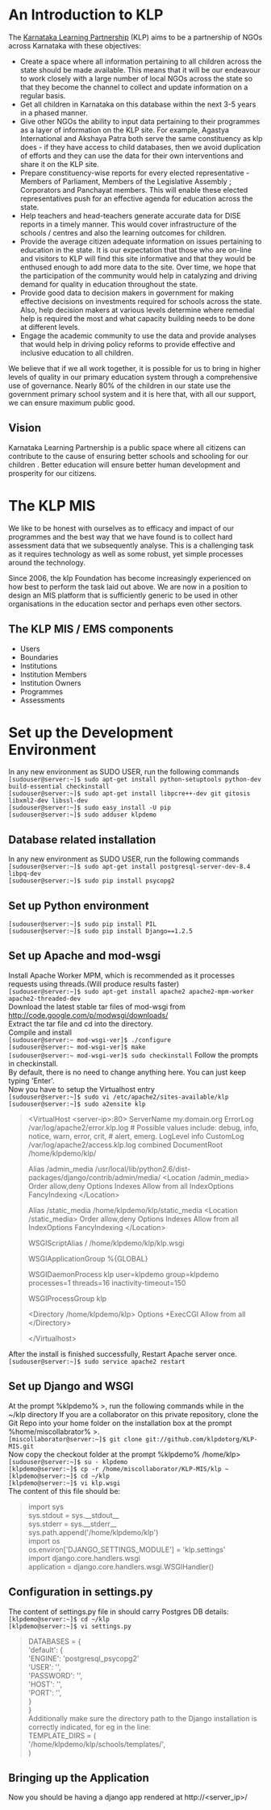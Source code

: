 # An Introduction to KLP 

  The [Karnataka Learning Partnership](http://www.klp.org.in) (KLP) aims to be a partnership of NGOs across 
  Karnataka with these objectives:

  * Create a space where all information pertaining to all children across the state should be made 
    available. This means that it will be our endeavour to work closely with a large number of 
    local NGOs across the state so that they become the channel to collect and update information 
    on a regular basis.
  * Get all children in Karnataka on this database within the next 3-5 years in a phased manner.
  * Give other NGOs the ability to input data pertaining to their programmes as a layer of information
    on the KLP site. For example, Agastya International and Akshaya Patra both serve the same 
    constituency as klp does - if they have access to child databases, then we avoid duplication 
    of efforts and they can use the data for their own interventions and share it on the KLP site.
  * Prepare constituency-wise reports for every elected representative - Members of Parliament, 
    Members of the Legislative Assembly ; Corporators and Panchayat members. This will enable these 
    elected representatives push for an effective agenda for education across the state.
  * Help teachers and head-teachers generate accurate data for DISE reports in a timely manner. 
    This would cover infrastructure of the schools / centres and also the learning outcomes for children.
  * Provide the average citizen adequate information on issues pertaining to education in the state. 
    It is our expectation that those who are on-line and visitors to KLP will find this site informative 
    and that they would be enthused enough to add more data to the site. Over time, we hope that the 
    participation of the community would help in catalyzing and driving demand for quality in education 
    throughout the state.
  * Provide good data to decision makers in government for making effective decisions on investments 
    required for schools across the state. Also, help decision makers at various levels determine where 
    remedial help is required the most and what capacity building needs to be done at different levels.
  * Engage the academic community to use the data and provide analyses that would help in driving policy 
    reforms to provide effective and inclusive education to all children. 


  We believe that if we all work together, it is possible for us to bring in higher levels of quality 
  in our primary education system through a comprehensive use of governance. Nearly 80% of the children 
  in our state use the government primary school system and it is here that, with all our support, 
  we can ensure maximum public good. 

## Vision

  Karnataka Learning Partnership is a public space where all citizens can contribute to the cause of 
  ensuring better schools and schooling for our children . Better education will ensure better human 
  development and prosperity for our citizens. 

# The KLP MIS

  We like to be honest with ourselves as to efficacy and impact of our programmes and the best way 
  that we have found is to collect hard assessment data that we subsequently analyse. This is a 
  challenging task as it requires technology as well as some robust, yet simple processes around the 
  technology.

  Since 2006, the klp Foundation has become increasingly experienced on how best to perform the 
  task laid out above. We are now in a position to design an MIS platform that is sufficiently generic 
  to be used in other organisations in the education sector and perhaps even other sectors. 

## The KLP MIS / EMS components

  * Users
  * Boundaries
  * Institutions
  * Institution Members
  * Institution Owners
  * Programmes
  * Assessments


# Set up the Development Environment
  In any new environment as SUDO USER, run the following commands<br/>
  `[sudouser@server:~]$ sudo apt-get install python-setuptools python-dev build-essential checkinstall`<br/>
  `[sudouser@server:~]$ sudo apt-get install libpcre++-dev git gitosis libxml2-dev libssl-dev`<br/>
  `[sudouser@server:~]$ sudo easy_install -U pip`<br/>
  `[sudouser@server:~]$ sudo adduser klpdemo`<br/>

## Database related installation
In any new environment as SUDO USER, run the following commands<br/>
  `[sudouser@server:~]$ sudo apt-get install postgresql-server-dev-8.4 libpq-dev`<br/>
  `[sudouser@server:~]$ sudo pip install psycopg2`<br/>

##  Set up Python environment
  `[sudouser@server:~]$ sudo pip install PIL`<br/>
  `[sudouser@server:~]$ sudo pip install Django==1.2.5`<br/>

##  Set up Apache and mod-wsgi
  Install Apache Worker MPM, which is recommended as it processes requests using threads.(Will produce results faster)<br/>
  `[sudouser@server:~]$ sudo apt-get install apache2 apache2-mpm-worker apache2-threaded-dev`<br/>
  Download the latest stable tar files of mod-wsgi from http://code.google.com/p/modwsgi/downloads/ <br/>
  Extract the tar file and cd into the directory.<br/>
  Compile and install<br/>
  `[sudouser@server:~ mod-wsgi-ver]$ ./configure`<br/>
  `[sudouser@server:~ mod-wsgi-ver]$ make`<br/>
  `[sudouser@server:~ mod-wsgi-ver]$ sudo checkinstall`
  Follow the prompts in checkinstall.<br/>
  By default, there is no need to change anything here. You can just keep typing 'Enter'.<br/>
  Now you have to setup the Virtualhost entry<br/>
  `[sudouser@server:~]$ sudo vi /etc/apache2/sites-available/klp`<br/>
  `[sudouser@server:~]$ sudo a2ensite klp`<br/>
  >  \<VirtualHost \<server-ip\>:80\>
  >      ServerName my.domain.org
  >        ErrorLog /var/log/apache2/error.klp.log
  >         # Possible values include: debug, info, notice, warn, error, crit,
  >         # alert, emerg.
  >         LogLevel info
  >         CustomLog /var/log/apache2/access.klp.log combined
  >  DocumentRoot /home/klpdemo/klp/
  >
  >  Alias /admin_media /usr/local/lib/python2.6/dist-packages/django/contrib/admin/media/
  >  \<Location /admin_media\>
  >     Order allow,deny
  >     Options Indexes
  >     Allow from all
  >     IndexOptions FancyIndexing
  >  \</Location\>
  >
  >  Alias /static_media /home/klpdemo/klp/static_media
  >  \<Location /static_media\>
  >     Order allow,deny
  >     Options Indexes
  >     Allow from all
  >     IndexOptions FancyIndexing
  >  \</Location\>
  >
  >  WSGIScriptAlias / /home/klpdemo/klp/klp.wsgi
  >
  >  WSGIApplicationGroup %{GLOBAL}
  >
  >  WSGIDaemonProcess klp user=klpdemo group=klpdemo processes=1 threads=16 inactivity-timeout=150
  >
  >  WSGIProcessGroup klp
  >
  >  \<Directory /home/klpdemo/klp\>
  >    Options +ExecCGI
  >    Allow from all
  >  \</Directory\>
  >
  >  \</Virtualhost\>

  After the install is finished successfully, Restart Apache server once.<br/>
  `[sudouser@server:~]$ sudo service apache2 restart`<br/>

##  Set up Django and WSGI
  At the prompt %klpdemo% >, run the following commands while in the ~/klp directory
  If you are a collaborator on this private repository, clone the Git Repo into your home folder on the
  installation box at the prompt %home/miscollabrator% >.<br/>
  `[miscollaborator@server:~]$ git clone git://github.com/klpdotorg/KLP-MIS.git`<br/>
  Now copy the checkout folder at the prompt  %klpdemo% /home/klp> <br/>
  `[sudouser@server:~]$ su - klpdemo`<br/>
  `[klpdemo@server:~]$ cp -r /home/miscollaborator/KLP-MIS/klp ~`<br/>
  `[klpdemo@server:~]$ cd ~/klp`<br/>
  `[klpdemo@server:~]$ vi klp.wsgi`<br/>
  The content of this file should be:<br/>
  > import sys<br/>
  > sys.stdout = sys.\_\_stdout\_\_<br/>
  > sys.stderr = sys.\_\_stderr\_\_<br/>
  > sys.path.append('/home/klpdemo/klp')<br/>
  > import os<br/>
  > os.environ['DJANGO_SETTINGS_MODULE'] = 'klp.settings'<br/>
  > import django.core.handlers.wsgi<br/>
  > application = django.core.handlers.wsgi.WSGIHandler()<br/>

## Configuration in settings.py
  The content of settings.py file in should carry Postgres DB details:<br/>
  `[klpdemo@server:~]$ cd ~/klp`<br/>
  `[klpdemo@server:~]$ vi settings.py`<br/>
  > DATABASES = {<br/>
  >  'default': {<br/>
  >      'ENGINE': 'postgresql_psycopg2'<br/>
  >      'USER': '',<br/>
  >      'PASSWORD': '',<br/>
  >      'HOST': '',<br/>
  >      'PORT': '',<br/>
  >  }<br/>
  >}<br/>
  Additionally make sure the directory path to the Django installation is correctly indicated, for eg in the line: <br/>
  > TEMPLATE_DIRS = (<br/>
  >  '/home/klpdemo/klp/schools/templates/',<br/>
  >)<br/>


## Bringing up the Application
Now you should be having a django app rendered at http://\<server_ip\>/<br/>

